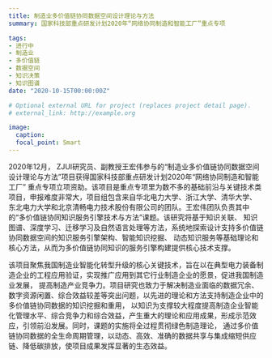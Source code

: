 ```yaml
---
title: 制造业多价值链协同数据空间设计理论与方法
summary: 国家科技部重点研发计划2020年“网络协同制造和智能工厂”重点专项

tags:
- 进行中
- 制造业
- 多价值链
- 数据空间
- 知识决策
- 知识图谱
date: "2020-10-15T00:00:00Z"

# Optional external URL for project (replaces project detail page).
# external_link: http://example.org

image:
  caption: 
  focal_point: Smart
---
```


2020年12月， ZJUI研究员、副教授王宏伟参与的“制造业多价值链协同数据空间设计理论与方法”项目获得国家科技部重点研发计划2020年“网络协同制造和智能工厂” 重点专项立项资助。该项目是重点专项里为数不多的基础前沿与关键技术类项目，申报难度非常大，项目组包含来自华北电力大学、浙江大学、清华大学、 东北电力大学和北京清畅电力技术股份有限公司的团队。王宏伟团队负责其中的“多价值链协同知识服务引擎技术与方法”课题。该研究将基于知识关联、 知识图谱、深度学习、迁移学习及自然语言处理等方法，系统地探索设计支持多价值链协同数据空间的知识服务引擎架构、智能知识挖掘、 动态知识服务等基础理论和核心方法，从而为多价值链协同知识的服务引擎构建提供核心技术支撑。

该项目聚焦我国制造业智能化转型升级的核心关键技术，旨在以在典型电力装备制造企业的工程应用验证，实现推广应用到其它行业制造企业的愿景，促进我国制造业发展， 提高制造产业竞争力。项目研究也致力于解决制造业面临的数据冗余、数字资源闲置、综合效益较差等突出问题，以先进的理论和方法支持制造企业中的多价值链协同数据的知识挖掘和重用， 以知识为支撑较大程度提高制造企业智能化管理水平、综合竞争力和综合效益，产生重大的理论和应用成果，形成示范效应，引领前沿发展。同时，课题的实施将全过程贯彻绿色制造理论， 通过多价值链协同数据的全生命周期管理，以动态、高效、准确的数据共享与集成缩短供应链、降低碳排放，使项目成果发挥显著的生态效益。
